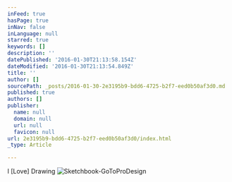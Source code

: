 ```yaml
---
inFeed: true
hasPage: true
inNav: false
inLanguage: null
starred: true
keywords: []
description: ''
datePublished: '2016-01-30T21:13:58.154Z'
dateModified: '2016-01-30T21:13:54.849Z'
title: ''
author: []
sourcePath: _posts/2016-01-30-2e3195b9-bdd6-4725-b2f7-eed0b50af3d0.md
published: true
authors: []
publisher:
  name: null
  domain: null
  url: null
  favicon: null
url: 2e3195b9-bdd6-4725-b2f7-eed0b50af3d0/index.html
_type: Article

---
```

I \[Love\] Drawing
![Sketchbook-GoToProDesign](https://the-grid-user-content.s3-us-west-2.amazonaws.com/177a70c4-da45-4a52-b117-b46bfe1f21c0.jpg)